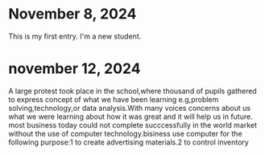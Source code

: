 # November 8, 2024
This is my first entry. I'm a new student.

# november 12, 2024
A large protest took place in the school,where thousand of pupils gathered to express concept of what we have been learning e.g,problem solving,technology,or data analysis.With many voices concerns about us what we were learning about how it was great and it  will help us in future.
most business today could not complete succcessfully in the world market without the use of computer technology.bisiness use computer for the following purpose:1 to create advertising materials.2 to control inventory
